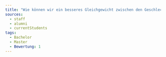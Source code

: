 ```yaml
---
title: "Wie können wir ein besseres Gleichgewicht zwischen den Geschlechtern herstellen?"
sources:
  - staff
  - alumni
  - currentStudents
tags:
  - Bachelor
  - Master
  - Bewertung: 1
---
```

